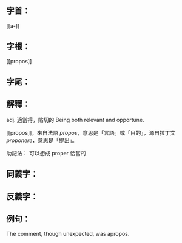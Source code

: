 
## 字首：
[[a-]]

## 字根：
[[propos]]

## 字尾：


## 解釋：
adj.
適當得，貼切的
Being both relevant and opportune.

[[propos]]，來自法語 _propos_，意思是「言語」或「目的」，源自拉丁文 _proponere_，意思是「提出」。

助記法：
可以想成 proper 恰當的 
## 同義字：
## 反義字：

## 例句：
The comment, though unexpected, was apropos.